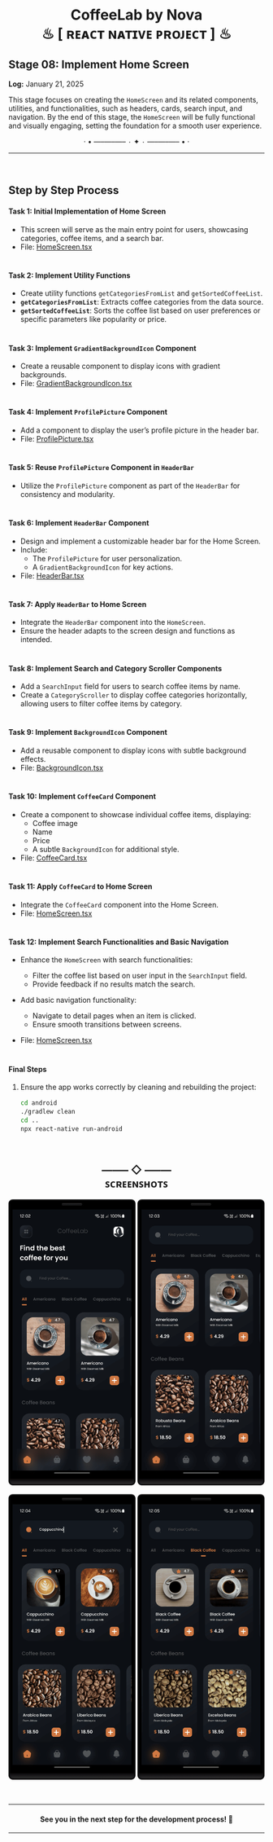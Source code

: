 <h1 align="center" >  
CoffeeLab by Nova <br> 
♨ [ ʀᴇᴀᴄᴛ ɴᴀᴛɪᴠᴇ ᴘʀᴏᴊᴇᴄᴛ ] ♨
</h1>


## Stage 08: Implement Home Screen  
**Log:** January 21, 2025  

This stage focuses on creating the `HomeScreen` and its related components, utilities, and functionalities, such as headers, cards, search input, and navigation. By the end of this stage, the `HomeScreen` will be fully functional and visually engaging, setting the foundation for a smooth user experience.


<p align="center">  
· • —–—–—– ٠ ✦ ٠ —–—–—– • ·
</p>

---

<br/>

## Step by Step Process

#### **Task 1: Initial Implementation of Home Screen**  
- This screen will serve as the main entry point for users, showcasing categories, coffee items, and a search bar.  
- File: [HomeScreen.tsx](./src/screens/HomeScreen.tsx)  


#
#### **Task 2: Implement Utility Functions**  
- Create utility functions `getCategoriesFromList` and `getSortedCoffeeList`.  
- **`getCategoriesFromList`**: Extracts coffee categories from the data source.  
- **`getSortedCoffeeList`**: Sorts the coffee list based on user preferences or specific parameters like popularity or price.  

#
#### **Task 3: Implement `GradientBackgroundIcon` Component**  
- Create a reusable component to display icons with gradient backgrounds.  
- File: [GradientBackgroundIcon.tsx](./src/components/GradientBackgroundIcon.tsx)  

#

#### **Task 4: Implement `ProfilePicture` Component**  
- Add a component to display the user’s profile picture in the header bar. 
- File: [ProfilePicture.tsx](./src/components/ProfilePicture.tsx)  

#
#### **Task 5: Reuse `ProfilePicture` Component in `HeaderBar`**  
- Utilize the `ProfilePicture` component as part of the `HeaderBar` for consistency and modularity.  

#
#### **Task 6: Implement `HeaderBar` Component**  
- Design and implement a customizable header bar for the Home Screen.  
- Include:  
  - The `ProfilePicture` for user personalization.  
  - A `GradientBackgroundIcon` for key actions.    
- File: [HeaderBar.tsx](./src/components/HeaderBar.tsx)  

#
#### **Task 7: Apply `HeaderBar` to Home Screen**  
- Integrate the `HeaderBar` component into the `HomeScreen`.  
- Ensure the header adapts to the screen design and functions as intended.  


#
#### **Task 8: Implement Search and Category Scroller Components**  
- Add a `SearchInput` field for users to search coffee items by name.  
- Create a `CategoryScroller` to display coffee categories horizontally, allowing users to filter coffee items by category.  

#
#### **Task 9: Implement `BackgroundIcon` Component**  
- Add a reusable component to display icons with subtle background effects.
- File: [BackgroundIcon.tsx](./src/components/BackgroundIcon.tsx)   

#
#### **Task 10: Implement `CoffeeCard` Component**  
- Create a component to showcase individual coffee items, displaying:  
  - Coffee image  
  - Name  
  - Price  
  - A subtle `BackgroundIcon` for additional style. 
- File: [CoffeeCard.tsx](./src/components/CoffeeCard.tsx)   

#
#### **Task 11: Apply `CoffeeCard` to Home Screen**  
- Integrate the `CoffeeCard` component into the Home Screen.  
- File: [HomeScreen.tsx](./src/screens/HomeScreen.tsx)  

#
#### **Task 12: Implement Search Functionalities and Basic Navigation**  
- Enhance the `HomeScreen` with search functionalities:  
  - Filter the coffee list based on user input in the `SearchInput` field.  
  - Provide feedback if no results match the search.  
- Add basic navigation functionality:  
  - Navigate to detail pages when an item is clicked.  
  - Ensure smooth transitions between screens.  
 
- File: [HomeScreen.tsx](./src/screens/HomeScreen.tsx)  

#
#### Final Steps  

1. Ensure the app works correctly by cleaning and rebuilding the project:

   ```bash
   cd android
   ./gradlew clean
   cd ..
   npx react-native run-android
   ```

<br/>



<h2 align="center" > 
 —–— ◇ —–—  <br/>
ꜱᴄʀᴇᴇɴꜱʜᴏᴛꜱ 
</h2> 

<p align="center">  
<img src="./_archive/screenshots/screenshot-1-home.png" width=250>  
<img src="./_archive/screenshots/screenshot-2-items.png" width=250>
</p>

<p align="center">  
<img src="./_archive/screenshots/screenshot-3-search.png" width=250>  
<img src="./_archive/screenshots/screenshot-4-category.png" width=250>  
</p>  

<br/>

---

<h4 align="center" >  
See you in the next step for the development process! 🚀
</h4> 

---
